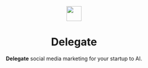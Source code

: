 <div align="center">
    <img src="https://github.com/breitburg/delegate/assets/25728414/4305e6fc-1d93-4f41-ab4e-6292a407a0c6" width="40px" />
    <h1>Delegate</h1>
    <p>
        <b>Delegate</b> social media marketing for your startup to AI.
    </p>
</div>

